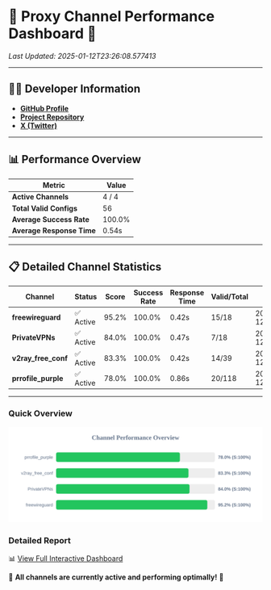 # 🌟 Proxy Channel Performance Dashboard 🌟

_Last Updated: 2025-01-12T23:26:08.577413_

---

## 👩‍💻 Developer Information

- **[GitHub Profile](https://github.com/4n0nymou3)**  
- **[Project Repository](https://github.com/4n0nymou3/multi-proxy-config-fetcher)**  
- **[X (Twitter)](https://x.com/4n0nymou3)**  

---

## 📊 Performance Overview

| Metric                | Value       |
|-----------------------|-------------|
| **Active Channels**   | 4 / 4       |
| **Total Valid Configs** | 56          |
| **Average Success Rate** | 100.0%      |
| **Average Response Time** | 0.54s       |

---

## 📋 Detailed Channel Statistics

| Channel          | Status     | Score  | Success Rate | Response Time | Valid/Total | Last Success               |
|------------------|------------|--------|--------------|---------------|-------------|----------------------------|
| **freewireguard**  | ✅ Active  | 95.2%  | 100.0% | 0.42s         | 15/18       | 2025-01-12T23:26:08.576089 |
| **PrivateVPNs**  | ✅ Active  | 84.0%  | 100.0% | 0.47s         | 7/18       | 2025-01-12T23:26:08.125027 |
| **v2ray_free_conf**  | ✅ Active  | 83.3%  | 100.0% | 0.42s         | 14/39       | 2025-01-12T23:26:07.616424 |
| **prrofile_purple**  | ✅ Active  | 78.0%  | 100.0% | 0.86s         | 20/118       | 2025-01-12T23:26:07.100644 |

---

### Quick Overview
<div align="center">
  <a href="https://raw.githubusercontent.com/nullluser/NullRepo/refs/heads/main/assets/channel_stats_chart.svg">
    <img src="https://raw.githubusercontent.com/nullluser/NullRepo/refs/heads/main/assets/channel_stats_chart.svg" alt="Source Performance Statistics" width="800">
  </a>
</div>

### Detailed Report
📊 [View Full Interactive Dashboard](https://htmlpreview.github.io/?https://github.com/nullluser/NullRepo/blob/main/assets/performance_report.html)

🎉 **All channels are currently active and performing optimally!** 🎉
